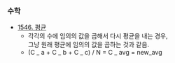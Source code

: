 ### 수학

- [1546. 평균](Baekjoon_Online_Judge_Step_by_step\07_Basic_math\1546_평균.py)
  - 각각의 수에 임의의 값을 곱해서 다시 평균을 내는 경우,  
    그냥 원래 평균에 임의의 값을 곱하는 것과 같음.
  - (C _ a + C _ b + C _ c) / N = C _ avg = new_avg
